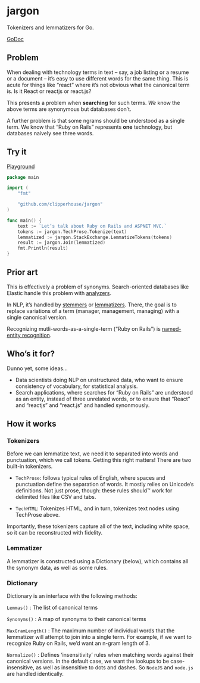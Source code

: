 # jargon
Tokenizers and lemmatizers for Go.

[GoDoc](https://godoc.org/github.com/clipperhouse/jargon)

## Problem
When dealing with technology terms in text – say, a job listing or a resume or a document – 
it’s easy to use different words for the same thing. This is acute for things like “react” where it’s not obvious
what the canonical term is. Is it React or reactjs or react.js?

This presents a problem when **searching** for such terms. _We_ know the above terms are synonymous but databases don’t.

A further problem is that some ngrams should be understood as a single term. We know that “Ruby on Rails” represents 
**one** technology, but databases naively see three words.

## Try it

[Playground](https://clipperhouse.com/jargon)

```go
package main

import (
    "fmt"

    "github.com/clipperhouse/jargon"
)

func main() {
    text := `Let’s talk about Ruby on Rails and ASPNET MVC.`
    tokens := jargon.TechProse.Tokenize(text)
    lemmatized := jargon.StackExchange.LemmatizeTokens(tokens)
    result := jargon.Join(lemmatized)
    fmt.Println(result)
}
```

## Prior art
This is effectively a problem of synonyms. Search-oriented databases like Elastic handle this problem with [analyzers](https://www.elastic.co/guide/en/elasticsearch/reference/current/analysis-analyzers.html).

In NLP, it’s handled by [stemmers](https://en.wikipedia.org/wiki/Stemming) or [lemmatizers](https://en.wikipedia.org/wiki/Lemmatisation). There, the goal is to replace variations of a term (manager, management, managing) with a single canonical version.

Recognizing mutli-words-as-a-single-term (“Ruby on Rails”) is [named-entity recognition](https://en.wikipedia.org/wiki/Named-entity_recognition).

## Who’s it for?
Dunno yet, some ideas…

- Data scientists doing NLP on unstructured data, who want to ensure consistency of vocabulary, for statistical analysis.
- Search applications, where searches for “Ruby on Rails” are understood as an entity, instead of three unrelated words, or to ensure that “React” and “reactjs” and “react.js” and handled synonmously.

## How it works

### Tokenizers
Before we can lemmatize text, we need it to separated into words and punctuation, which we call tokens. Getting this right matters! There are two built-in tokenizers.

- `TechProse`: follows typical rules of English, where spaces and punctuation define the separation of words. It mostly relies on Unicode’s definitions. Not just prose, though: these rules should™️ work for delimited files like CSV and tabs.

- `TechHTML`: Tokenizes HTML, and in turn, tokenizes text nodes using TechProse above.

Importantly, these tokenizers capture all of the text, including white space, so it can be reconstructed with fidelity.

### Lemmatizer
A lemmatizer is constructed using a Dictionary (below), which contains all the synonym data, as well as some rules.

### Dictionary
Dictionary is an interface with the following methods:

`Lemmas()` : The list of canonical terms

`Synonyms()` : A map of synonyms to their canonical terms

`MaxGramLength()` : The maximum number of individual words that the lemmatizer will attempt to join into a single term. For example, if we want to recognize Ruby on Rails, we’d want an n-gram length of 3.

`Normalize()` : Defines ‘insensitivity’ rules when matching words against their canonical versions. In the default case, we want the lookups to be case-insensitive, as well as insensitive to dots and dashes. So `NodeJS` and `node.js` are handled identically.
